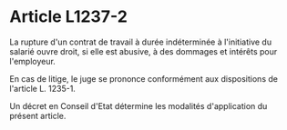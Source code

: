 # Article L1237-2

La rupture d'un contrat de travail à durée indéterminée à l'initiative du salarié ouvre droit, si elle est abusive, à des dommages et intérêts pour l'employeur.

En cas de litige, le juge se prononce conformément aux dispositions de l'article L. 1235-1.

Un décret en Conseil d'Etat détermine les modalités d'application du présent article.